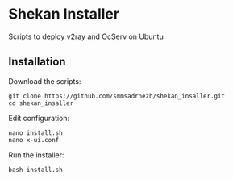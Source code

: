 # Shekan Installer
Scripts to deploy v2ray and OcServ on Ubuntu

## Installation
Download the scripts:

```
git clone https://github.com/smmsadrnezh/shekan_insaller.git
cd shekan_insaller
```

Edit configuration:
```
nano install.sh
nano x-ui.conf
```

Run the installer:
```
bash install.sh
```
